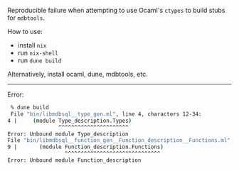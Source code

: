 Reproducible failure when attempting to use Ocaml's `ctypes` to build stubs for `mdbtools`.

How to use:
* install `nix`
* run `nix-shell`
* run `dune build`

Alternatively, install ocaml, dune, mdbtools, etc. 

---

Error:

```bash
 % dune build
 File "bin/libmdbsql__type_gen.ml", line 4, characters 12-34:
4 |     (module Type_description.Types)
                ^^^^^^^^^^^^^^^^^^^^^^
Error: Unbound module Type_description
File "bin/libmdbsql__function_gen__Function_description__Functions.ml", line 9, characters 14-44:
9 |       (module Function_description.Functions)
                  ^^^^^^^^^^^^^^^^^^^^^^^^^^^^^^
Error: Unbound module Function_description
```
